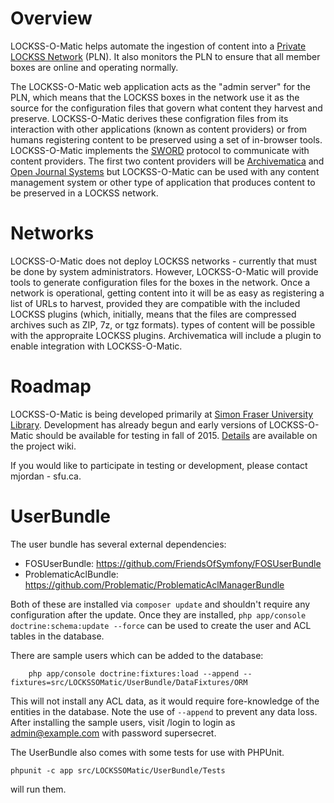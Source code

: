 Overview
========

LOCKSS-O-Matic helps automate the ingestion of content into a
[Private LOCKSS Network](http://www.lockss.org/community/networks/) (PLN).
It also monitors the PLN to ensure that all member boxes are online and
operating normally.

The LOCKSS-O-Matic web application acts as the "admin server" for the PLN,
which means that the LOCKSS boxes in the network use it as the source for the
configuration files that govern what content they harvest and preserve.
LOCKSS-O-Matic derives these configration files from its interaction with
other applications (known as content providers) or from humans registering
content to be preserved using a set of in-browser tools. LOCKSS-O-Matic
implements the [SWORD](http://swordapp.org/) protocol to communicate with
content providers. The first two content providers will
be [Archivematica](https://www.archivematica.org) and
[Open Journal Systems](http://pkp.sfu.ca/ojs/) but LOCKSS-O-Matic can be used
with any content management system or other type of application that produces
content to be preserved in a LOCKSS network.

Networks
========

LOCKSS-O-Matic does not deploy LOCKSS networks - currently that must be done by
system administrators. However, LOCKSS-O-Matic will provide tools to generate
configuration files for the boxes in the network. Once a network is operational,
getting content into it will be as easy as registering a list of URLs to harvest,
provided they are compatible with the included LOCKSS plugins (which, initially,
means that the files are compressed archives such as ZIP, 7z, or tgz formats).
 types of content will be possible with the appropraite LOCKSS plugins.
Archivematica will include a plugin to enable integration with LOCKSS-O-Matic.

Roadmap
=======

LOCKSS-O-Matic is being developed primarily at
[Simon Fraser University Library](http://www.lib.sfu.ca/). Development has
already begun and early versions of LOCKSS-O-Matic should be available for
testing in fall of 2015.
[Details](https://github.com/mjordan/lockss-o-matic/wiki/Roadmap) are available
on the project wiki.

If you would like to participate in testing or development, please contact
mjordan - sfu.ca.


UserBundle
==========

The user bundle has several external dependencies:

 * FOSUserBundle: https://github.com/FriendsOfSymfony/FOSUserBundle
 * ProblematicAclBundle: https://github.com/Problematic/ProblematicAclManagerBundle

Both of these are installed via `composer update` and shouldn't require any
configuration after the update. Once they are installed, `php app/console doctrine:schema:update --force` can
be used to create the user and ACL tables in the database.

There are sample users which can be added to the database:

```
    php app/console doctrine:fixtures:load --append --fixtures=src/LOCKSSOMatic/UserBundle/DataFixtures/ORM
```

This will not install any ACL data, as it would require fore-knowledge of the entities
in the database. Note the use of `--append` to prevent any data loss. After installing
the sample users, visit /login to login as admin@example.com with password supersecret.

The UserBundle also comes with some tests for use with PHPUnit.

```
phpunit -c app src/LOCKSSOMatic/UserBundle/Tests
```

will run them.

